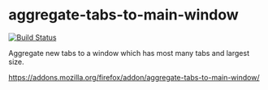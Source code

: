 # aggregate-tabs-to-main-window

[![Build Status](https://travis-ci.org/piroor/aggregate-tabs-to-main-window.svg?branch=master)](https://travis-ci.org/piroor/aggregate-tabs-to-main-window)

Aggregate new tabs to a window which has most many tabs and largest size.

https://addons.mozilla.org/firefox/addon/aggregate-tabs-to-main-window/
